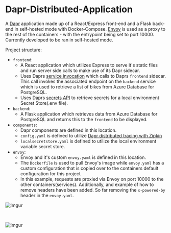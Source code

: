 # Dapr-Distributed-Application

A [Dapr](https://dapr.io/) application made up of a React/Express front-end and a Flask back-end in self-hosted mode with Docker-Compose. [Envoy](https://www.envoyproxy.io/docs/envoy/latest/) is used as a proxy to the rest of the containers - with the entrypoint being set to port 10000.
Currently developed to be ran in self-hosted mode.

Project structure:
- `frontend`: 
  - A React application which utilizes Express to serve it's static files and run server side calls to make use of its Dapr sidecar.
  - Uses Daprs [service invocation](https://docs.dapr.io/reference/api/service_invocation_api/) which calls to Daprs `frontend` sidecar. This call invokes the associated endpoint on the `backend` service which is used to retrieve a list of bikes from Azure Database for PostgreSQL.
  - Uses Daprs [secrets API](https://docs.dapr.io/reference/api/secrets_api/) to retrieve secrets for a local environment Secret Store(.env file).
- `backend`:
  - A Flask application which retrieves data from Azure Database for PostgreSQL and returns this to the `frontend` to be displayed.
- `components`:
  - Dapr components are defined in this location.
  - `config.yaml` is defined to utilize [Dapr distributed tracing with Zipkin](https://docs.dapr.io/operations/monitoring/tracing/setup-tracing/#zipkin-in-self-hosted-mode)
  - `localsecretstore.yaml` is defined to utilize the local environment variable secret store.
- `envoy`:
  - Envoy and it's custom `envoy.yaml` is defined in this location.
  - The `Dockerfile` is used to pull Envoy's image while `envoy.yaml` has a custom configuration that is copied over to the containers default configuration for this project
  - In this example, requests are proxied via Envoy on port 10000 to the other containers(services). Additionally, and example of how to remove headers have been added. So far removing the `x-powered-by` header in the `envoy.yaml`.

![Imgur](https://imgur.com/WUCzN9T.png)

<br>

![Imgur](https://imgur.com/zjUyQB4.png)
